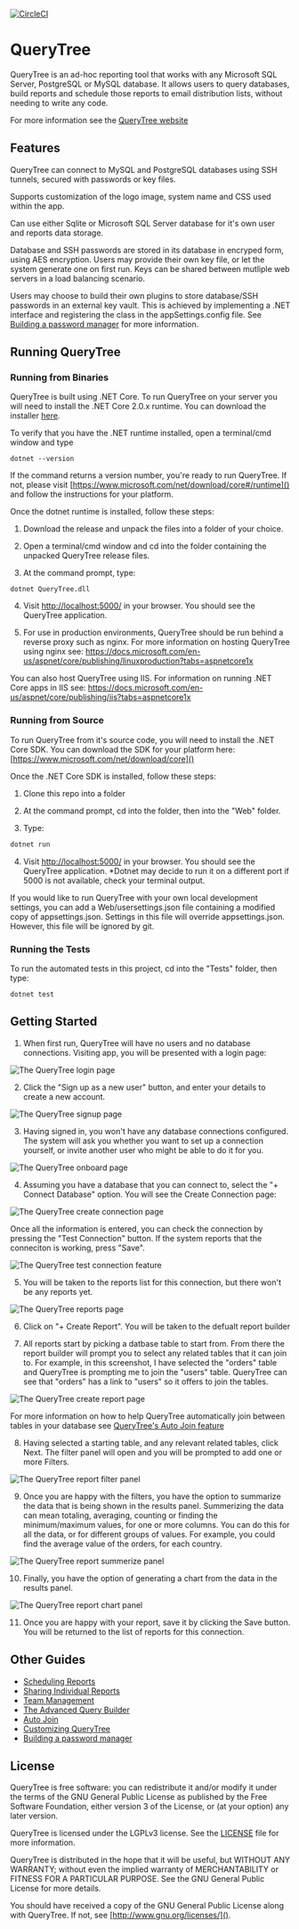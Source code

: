 [![CircleCI](https://circleci.com/gh/d4software/QueryTree.svg?style=svg)](https://circleci.com/gh/d4software/QueryTree)

# QueryTree

QueryTree is an ad-hoc reporting tool that works with any Microsoft 
SQL Server, PostgreSQL or MySQL database. It allows users to query 
databases, build reports and schedule those reports to email distribution
lists, without needing to write any code.

For more information see the [QueryTree website](http://querytreeapp.com)

## Features

QueryTree can connect to MySQL and PostgreSQL databases using SSH tunnels, 
secured with passwords or key files.

Supports customization of the logo image, system name and CSS used
within the app.

Can use either Sqlite or Microsoft SQL Server database for it's own user
and reports data storage. 

Database and SSH passwords are stored in its database in encryped form, 
using AES encryption. Users may provide their own key file, or let the
system generate one on first run. Keys can be shared between mutliple
web servers in a load balancing scenario.

Users may choose to build their own plugins to store database/SSH 
passwords in an external key vault. This is achieved by implementing 
a .NET interface and registering the class in the appSettings.config 
file. See [Building a password manager](/docs/password-manager.md)
for more information.

## Running QueryTree

### Running from Binaries

QueryTree is built using .NET Core. To run QueryTree on your server
you will need to install the .NET Core 2.0.x runtime. You can download
the installer [here](https://www.microsoft.com/net/download/core#/runtime).

To verify that you have the .NET runtime installed, open a terminal/cmd
window and type

```
dotnet --version
```

If the command returns a version number, you're ready to run QueryTree.
If not, please visit [https://www.microsoft.com/net/download/core#/runtime]()
and follow the instructions for your platform.

Once the dotnet runtime is installed, follow these steps:

1. Download the release and unpack the files into a folder of your choice.

2. Open a terminal/cmd window and cd into the folder containing the unpacked QueryTree release files.

3. At the command prompt, type:

```
dotnet QueryTree.dll
```

4. Visit [http://localhost:5000/]() in your browser. You should see the QueryTree application.

5. For use in production environments, QueryTree should be run behind a reverse proxy such as nginx. For more information on hosting QueryTree using nginx see: https://docs.microsoft.com/en-us/aspnet/core/publishing/linuxproduction?tabs=aspnetcore1x

You can also host QueryTree using IIS. For information on running .NET Core apps
in IIS see: https://docs.microsoft.com/en-us/aspnet/core/publishing/iis?tabs=aspnetcore1x

### Running from Source

To run QueryTree from it's source code, you will need to install the .NET Core SDK. You can download
the SDK for your platform here: [https://www.microsoft.com/net/download/core]()

Once the .NET Core SDK is installed, follow these steps:

1. Clone this repo into a folder

2. At the command prompt, cd into the folder, then into the "Web" folder.

3. Type:
 
```sh
dotnet run
```
 
4. Visit [http://localhost:5000/]() in your browser. You should see the QueryTree application. *Dotnet may decide to run it on a different port if 5000 is not available, check your terminal output.

If you would like to run QueryTree with your own local development settings, you can add a Web/usersettings.json file containing a modified copy of appsettings.json. Settings in this file will override appsettings.json. However, this file will be ignored by git.

### Running the Tests

To run the automated tests in this project, cd into the "Tests" folder, then type:

```
dotnet test
```

## Getting Started

1. When first run, QueryTree will have no users and no database connections. Visiting
app, you will be presented with a login page:

![The QueryTree login page](http://querytreeapp.com/img/screenshots/querytree-login.png "The QueryTree login page")

2. Click the "Sign up as a new user" button, and enter your details to create a new account.

![The QueryTree signup page](http://querytreeapp.com/img/screenshots/querytree-signup.png "The QueryTree signup page")

3. Having signed in, you won't have any database connections configured. The system
will ask you whether you want to set up a connection yourself, or invite another user
who might be able to do it for you.

![The QueryTree onboard page](http://querytreeapp.com/img/screenshots/querytree-onboarding.png "The QueryTree onboarding page")

4. Assuming you have a database that you can connect to, select the "+ Connect Database" 
option. You will see the Create Connection page:

![The QueryTree create connection page](http://querytreeapp.com/img/screenshots/querytree-create-connection.png "The QueryTree create connection page")

Once all the information is entered, you can check the connection by pressing the
"Test Connection" button. If the system reports that the conneciton is working,
press "Save".

![The QueryTree test connection feature](http://querytreeapp.com/img/screenshots/querytree-test-connection.png "The QueryTree test connection feature")

5. You will be taken to the reports list for this connection, but there won't be
any reports yet.

![The QueryTree reports page](http://querytreeapp.com/img/screenshots/querytree-reports-empty.png "The QueryTree reports page")

6. Click on "+ Create Report". You will be taken to the defualt report builder

7. All reports start by picking a datbase table to start from. From there
the report builder will prompt you to select any related tables that it can
join to. For example, in this screenshot, I have selected the "orders" table
and QueryTree is prompting me to join the "users" table. QueryTree can see
that "orders" has a link to "users" so it offers to join the tables.

![The QueryTree create report page](http://querytreeapp.com/img/screenshots/querytree-create-report-orders.png "The QueryTree create report page")

For more information on how to help QueryTree automatically join between tables
in your database see [QueryTree's Auto Join feature](/docs/autojoin.md)

8. Having selected a starting table, and any relevant related tables, click Next.
The filter panel will open and you will be prompted to add one or more Filters.

![The QueryTree report filter panel](http://querytreeapp.com/img/screenshots/querytree-report-filter.png "The QueryTree report filter panel")

9. Once you are happy with the filters, you have the option to summarize the data
that is being shown in the results panel. Summerizing the data can mean totaling, 
averaging, counting or finding the minimum/maximum values, for one or more columns.
You can do this for all the data, or for different groups of values. For example, 
you could find the average value of the orders, for each country.

![The QueryTree report summerize panel](http://querytreeapp.com/img/screenshots/querytree-report-summerize.png "The QueryTree report summerize panel")

10. Finally, you have the option of generating a chart from the data in the results
panel.

![The QueryTree report chart panel](http://querytreeapp.com/img/screenshots/querytree-report-chart.png "The QueryTree report chart panel")

11. Once you are happy with your report, save it by clicking the Save button. You
will be returned to the list of reports for this connection.

## Other Guides

 * [Scheduling Reports](/docs/scheduling.md)
 * [Sharing Individual Reports](/docs/sharing.md)
 * [Team Management](/docs/teams.md)
 * [The Advanced Query Builder](/docs/advanced.md)
 * [Auto Join](/docs/autojoin.md)
 * [Customizing QueryTree](/docs/customizing.md)
 * [Building a password manager](/docs/password-manager.md)

## License

QueryTree is free software: you can redistribute it and/or modify
it under the terms of the GNU General Public License as published by
the Free Software Foundation, either version 3 of the License, or
(at your option) any later version.

QueryTree is licensed under the LGPLv3 license. See the [LICENSE](/LICENSE)
file for more information.

QueryTree is distributed in the hope that it will be useful,
but WITHOUT ANY WARRANTY; without even the implied warranty of
MERCHANTABILITY or FITNESS FOR A PARTICULAR PURPOSE.  See the
GNU General Public License for more details.

You should have received a copy of the GNU General Public License
along with QueryTree.  If not, see [http://www.gnu.org/licenses/]().
